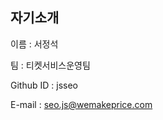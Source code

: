 자기소개
------------------------------
이름 : 서정석

팀 : 티켓서비스운영팀

Github ID : jsseo

E-mail : seo.js@wemakeprice.com
